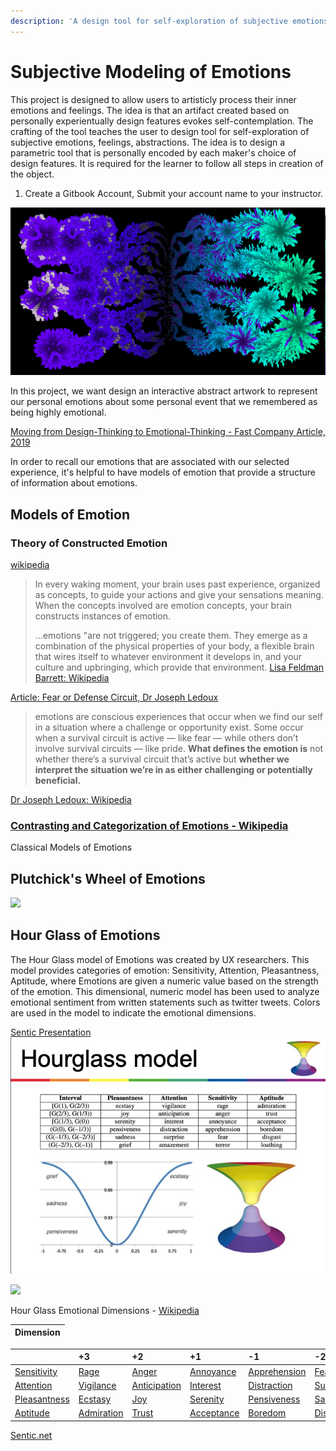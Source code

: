 ```yaml
---
description: 'A design tool for self-exploration of subjective emotions, feelings'
---
```


# Subjective Modeling of Emotions

This project is designed to allow users to artisticly process their inner emotions and feelings.  The idea is that an artifact created based on personally experientually design features evokes self-contemplation. The crafting of the tool teaches the user to design tool for self-exploration of subjective emotions, feelings, abstractions. The idea is to design a parametric tool that is personally encoded by each maker's choice of design features.  It is required for the learner to follow all steps in creation of the object.  

1.  Create a Gitbook Account, Submit your account name to your instructor.

![Computational Design Tool for  Personal Expression of Subjective Emotions](../.gitbook/assets/doorek2.png)

In this project, we want design an interactive abstract artwork to represent our personal emotions about some personal event that we remembered as being highly emotional.

[Moving from Design-Thinking to Emotional-Thinking - Fast Company Article, 2019](https://www.fastcompany.com/90300071/from-design-thinking-to-emotional-thinking-designing-products-with-e-q)

In order to recall our emotions that are associated with our selected experience, it's helpful to have models of emotion that provide a structure of information about emotions.

## Models of Emotion

### Theory of Constructed Emotion

[wikipedia](https://en.wikipedia.org/wiki/Theory_of_constructed_emotion)

> In every waking moment, your brain uses past experience, organized as concepts, to guide your actions and give your sensations meaning. When the concepts involved are emotion concepts, your brain constructs instances of emotion.
>
> ...emotions "are not triggered; you create them. They emerge as a combination of the physical properties of your body, a flexible brain that wires itself to whatever environment it develops in, and your culture and upbringing, which provide that environment. [Lisa Feldman Barrett: Wikipedia](https://en.wikipedia.org/wiki/Lisa_Feldman_Barrett)

[Article: Fear or Defense Circuit, Dr Joseph Ledoux](https://brainworldmagazine.com/on-fear-emotions-and-memory-an-interview-with-dr-joseph-ledoux/)

> emotions are conscious experiences that occur when we find our self in a situation where a challenge or opportunity exist. Some occur when a survival circuit is active — like fear — while others don’t involve survival circuits — like pride. **What defines the emotion is** not whether there’s a survival circuit that’s active but **whether we interpret the situation we’re in as either challenging or potentially beneficial.**

[Dr Joseph Ledoux: Wikipedia](https://en.wikipedia.org/wiki/Joseph_E._LeDoux)

### [Contrasting and Categorization of Emotions - Wikipedia](https://en.wikipedia.org/wiki/Contrasting_and_categorization_of_emotions#Plutchik.27s_wheel_of_emotions)

Classical Models of Emotions

## Plutchick's Wheel of Emotions

![](https://upload.wikimedia.org/wikipedia/commons/b/bf/Plutchik_dyads.png)

## Hour Glass of Emotions

The Hour Glass model of Emotions was created by UX researchers. This model provides categories of emotion: Sensitivity, Attention, Pleasantness, Aptitude, where Emotions are given a numeric value based on the strength of the emotion. This dimensional, numeric model has been used to analyze emotional sentiment from written statements such as twitter tweets. Colors are used in the model to indicate the emotional dimensions.

[Sentic Presentation ](http://sentic.net/seminar/) ![](../.gitbook/assets/slide160.jpg)

![](https://upload.wikimedia.org/wikipedia/commons/6/6b/Hourglass_of_Emotions.png)

Hour Glass Emotional Dimensions - [Wikipedia](https://en.wikipedia.org/wiki/Contrasting_and_categorization_of_emotions#Plutchik.27s_wheel_of_emotions)

| Dimension |
| :--- |


|  | +3 | +2 | +1 | -1 | -2 | -3 |
| :--- | :--- | :--- | :--- | :--- | :--- | :--- |
| [Sensitivity](https://en.wiktionary.org/wiki/sensitivity) | [Rage](https://en.wikipedia.org/wiki/Rage_%28emotion%29) | [Anger](https://en.wikipedia.org/wiki/Anger) | [Annoyance](https://en.wikipedia.org/wiki/Annoyance) | [Apprehension](https://en.wiktionary.org/wiki/apprehension) | [Fear](https://en.wikipedia.org/wiki/Fear) | [Terror](https://en.wiktionary.org/wiki/terror) |
| [Attention](https://en.wikipedia.org/wiki/Attention) | [Vigilance](https://en.wikipedia.org/wiki/Vigilance_%28psychology%29) | [Anticipation](https://en.wikipedia.org/wiki/Anticipation_%28emotion%29) | [Interest](https://en.wikipedia.org/wiki/Interest_%28emotion%29) | [Distraction](https://en.wikipedia.org/wiki/Distraction) | [Surprise](https://en.wikipedia.org/wiki/Surprise_%28emotion%29) | [Amazement](https://en.wiktionary.org/wiki/amazement) |
| [Pleasantness](https://en.wikipedia.org/wiki/Pleasantness) | [Ecstasy](https://en.wikipedia.org/wiki/Ecstasy_%28emotion%29) | [Joy](https://en.wikipedia.org/wiki/Joy) | [Serenity](https://en.wiktionary.org/wiki/serenity) | [Pensiveness](https://en.wikipedia.org/wiki/Melancholia) | [Sadness](https://en.wikipedia.org/wiki/Sadness) | [Grief](https://en.wikipedia.org/wiki/Grief) |
| [Aptitude](https://en.wikipedia.org/wiki/Aptitude) | [Admiration](https://en.wikipedia.org/wiki/Admiration) | [Trust](https://en.wikipedia.org/wiki/Trust_%28emotion%29) | [Acceptance](https://en.wikipedia.org/wiki/Acceptance) | [Boredom](https://en.wikipedia.org/wiki/Boredom) | [Disgust](https://en.wikipedia.org/wiki/Disgust) | [Loathing](https://en.wiktionary.org/wiki/loathing) |

[Sentic.net](http://sentic.net/)

